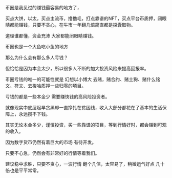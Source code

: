 币圈是我见过的赚钱最容易的地方了，

买点大饼，以太，买点主流币，撸撸毛，打点靠谱的NFT，买点平台币质押，闭眼睛都能赚钱，只要不贪心，在牛市一年翻几倍简直都是探囊取物。

道理谁都懂，资金充沛  大家都能闭眼睛赚钱。

币圈也是一个大鱼吃小鱼的地方

那么为什么会有那么多人亏钱？

但恰恰是因为本金太少，所以很多人不断的加大投资风险来提高回报率。

币圈亏钱的唯一的可能性就是 幻想以小博大 去赌，赌合约、赌土狗、赌什么铭文、符文、去梭哈质押一些归零的项目。

亏钱的都是一些本金少 需要赚快钱的高风险投资者。

就像现实中底层起早贪黑却一直挣扎在贫困线，收入大部分都花在了基本的生活保障上，永远攒不下钱。

其实无论本金多少，谨慎投资，买一些靠谱的项目，等到行情好时，都会赚到可观的收入。

因为数字货币仍然有着巨大的市场 有待开发。

只要不心急，仍然会有非常好的行情等着我们。

建议稳中求胜，只要不贪心，一波行情 翻个几倍，太容易了，稍微运气好点 几十倍也是平平常常。
